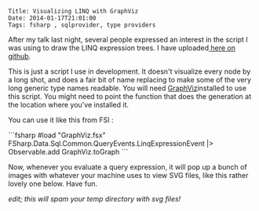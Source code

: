     Title: Visualizing LINQ with GraphViz
    Date: 2014-01-17T21:01:00
    Tags: fsharp , sqlprovider, type providers

<p>After my talk last night, several people expressed an interest in the script I was using to draw the LINQ expression trees. I have uploaded<a href="https://github.com/pezipink/SQLProvider/blob/master/src/scripts/GraphViz.fsx"> here on github</a>.</p>
<p>This is just a script I use in development. It doesn't visualize every node by a long shot, and does a fair bit of name replacing to make some of the very long generic type names readable. You will need <a href="http://www.graphviz.org/">GraphViz</a>installed to use this script. You might need to point the function that does the generation at the location where you've installed it. </p>
<p>You can use it like this from FSI :</p>
```fsharp
#load "GraphViz.fsx"
FSharp.Data.Sql.Common.QueryEvents.LinqExpressionEvent
|> Observable.add GraphViz.toGraph
```

<p>Now, whenever you evaluate a query expression, it will pop up a bunch of images with whatever your machine uses to view SVG files, like this rather lovely one below. Have fun.</p>
<p><em>edit; this will spam your temp directory with svg files!</em></p>
<p></p>
<p><img src="../../../../../img/old/Picture1.gif" alt="" /></p>
<!-- more -->
